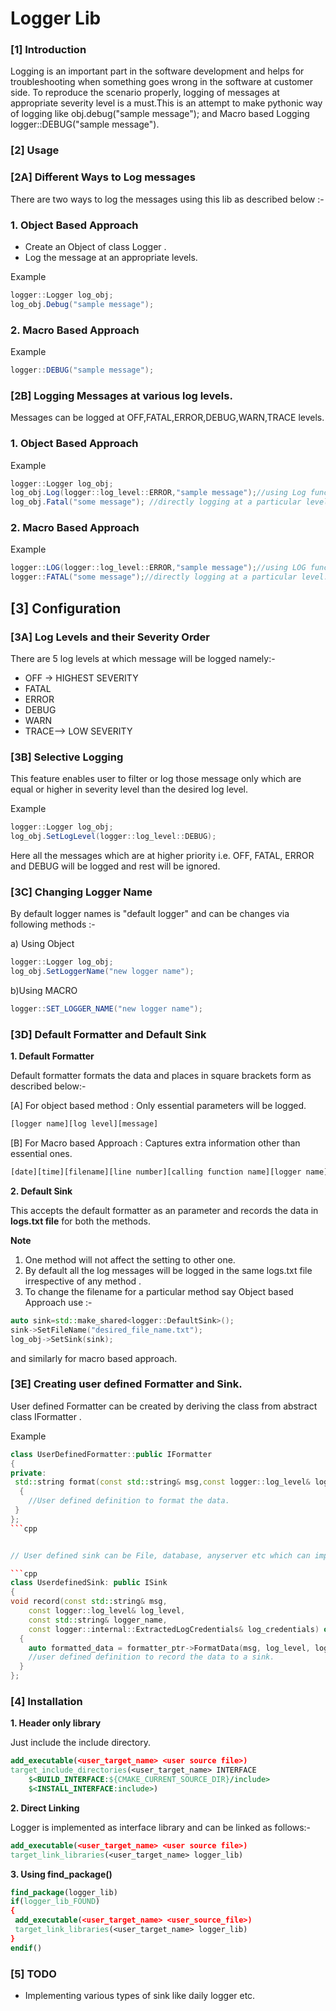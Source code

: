 # Logger Lib

### [1] Introduction 

Logging is an important part in the software development and helps for troubleshooting when something goes wrong in the software at customer side. To reproduce the scenario properly,  logging of messages at appropriate severity level is a must.This  is an attempt to make pythonic way of logging like obj.debug("sample message");  and Macro based Logging logger::DEBUG("sample message"). 

### [2] Usage

### [2A] Different Ways to Log messages

There are two ways to log  the messages using this lib as described below :-  

### 1. Object Based Approach 
 
 * Create an Object of class Logger .
 * Log the message at an appropriate levels.

Example 

``` csharp
logger::Logger log_obj; 
log_obj.Debug("sample message");  
```

### 2. Macro Based Approach

Example

```csharp
logger::DEBUG("sample message"); 
```
### [2B] Logging Messages at various log levels.

Messages can be logged at OFF,FATAL,ERROR,DEBUG,WARN,TRACE levels.

### 1. Object Based Approach 
 
Example 

``` csharp
logger::Logger log_obj; 
log_obj.Log(logger::log_level::ERROR,"sample message");//using Log function.
log_obj.Fatal("some message"); //directly logging at a particular level.  
```

### 2. Macro Based Approach

Example

```csharp
logger::LOG(logger::log_level::ERROR,"sample message");//using LOG function.
logger::FATAL("some message");//directly logging at a particular level. 
```

## [3] Configuration
### [3A] Log Levels and their Severity Order

There are 5 log levels at which message will be logged namely:-
* OFF -> HIGHEST SEVERITY 
* FATAL 
* ERROR
* DEBUG 
* WARN 
* TRACE--> LOW SEVERITY 

### [3B] Selective Logging

This feature enables user to filter or log those message only which are equal or  higher in severity level than the  desired log level.

Example 

```csharp
logger::Logger log_obj;    
log_obj.SetLogLevel(logger::log_level::DEBUG);
```

Here all the messages which are at higher priority i.e. OFF, FATAL, ERROR and DEBUG will be logged and rest will be ignored.
 
### [3C] Changing Logger Name

By default logger names is  "default logger" and can be changes via following methods :- 

a) Using Object

```csharp
logger::Logger log_obj;
log_obj.SetLoggerName("new logger name");
```
b)Using MACRO 

```csharp
logger::SET_LOGGER_NAME("new logger name");
```
### [3D] Default Formatter and Default Sink

**1. Default Formatter**

Default formatter formats the data and places in square brackets form as described below:-

[A] For object based method : Only essential parameters will be logged.

```txt
[logger name][log level][message]
```

[B] For Macro based Approach : Captures extra information other than essential ones.

```txt
[date][time][filename][line number][calling function name][logger name][logger level][message] `
```

**2. Default Sink**

This accepts the default formatter as an parameter and records the data  in **logs.txt file** for both the methods.

**Note**
1. One method will not affect the setting to other one.  
2. By default all the log messages will be logged in the same logs.txt file irrespective of any method .
3. To change the filename for a particular  method  say Object based Approach use :-
 
```cpp
auto sink=std::make_shared<logger::DefaultSink>();
sink->SetFileName("desired_file_name.txt");
log_obj->SetSink(sink);
```
and similarly for macro based approach.

### [3E] Creating user defined Formatter and Sink.

User defined Formatter can be created by deriving the class from abstract class IFormatter .

Example 

```cpp
class UserDefinedFormatter::public IFormatter
{
private:
 std::string format(const std::string& msg,const logger::log_level& log_level,const std::string& logger_name,const logger::internal::ExtractedLogCredentials& log_credentials) override
  {
    //User defined definition to format the data.   
 }
};
```cpp


// User defined sink can be File, database, anyserver etc which can implemented easily by deriving class from the abstract class ISink as shown below:-

```cpp
class UserdefinedSink: public ISink
{
void record(const std::string& msg,
    const logger::log_level& log_level,
    const std::string& logger_name,
    const logger::internal::ExtractedLogCredentials& log_credentials) override
  {
    auto formatted_data = formatter_ptr->FormatData(msg, log_level, logger_name, log_credentials);
    //user defined definition to record the data to a sink.    
  }
};
```


### [4] Installation

**1. Header only library**

Just include the include directory.
```cmake
add_executable(<user_target_name> <user source file>)
target_include_directories(<user_target_name> INTERFACE 
	$<BUILD_INTERFACE:${CMAKE_CURRENT_SOURCE_DIR}/include>
	$<INSTALL_INTERFACE:include>)
```

**2. Direct Linking**

Logger is implemented as interface library and can be linked as follows:-

```cmake
add_executable(<user_target_name> <user source file>)
target_link_libraries(<user_target_name> logger_lib)
```

**3. Using find_package()**

```cmake 
find_package(logger_lib)
if(logger_lib_FOUND) 
{
 add_executable(<user_target_name> <user_source_file>)
 target_link_libraries(<user_target_name> logger_lib)
}
endif()
```

### [5] TODO
* Implementing various types of sink like daily logger etc. 
